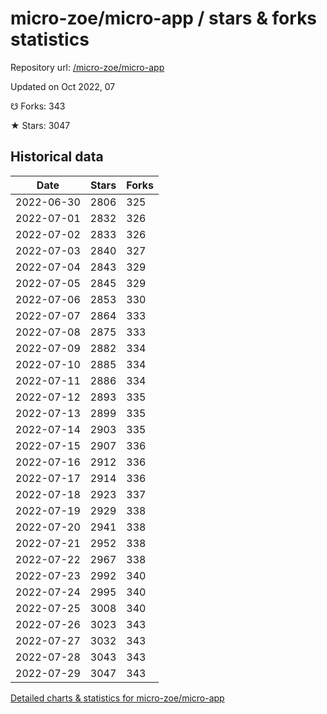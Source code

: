 # micro-zoe/micro-app / stars & forks statistics

Repository url: [/micro-zoe/micro-app](https://github.com/micro-zoe/micro-app)

Updated on Oct 2022, 07

☋ Forks: 343

★ Stars: 3047

## Historical data
| Date | Stars | Forks |
|------|-------|-------|
| 2022-06-30 | 2806 | 325 | 
| 2022-07-01 | 2832 | 326 | 
| 2022-07-02 | 2833 | 326 | 
| 2022-07-03 | 2840 | 327 | 
| 2022-07-04 | 2843 | 329 | 
| 2022-07-05 | 2845 | 329 | 
| 2022-07-06 | 2853 | 330 | 
| 2022-07-07 | 2864 | 333 | 
| 2022-07-08 | 2875 | 333 | 
| 2022-07-09 | 2882 | 334 | 
| 2022-07-10 | 2885 | 334 | 
| 2022-07-11 | 2886 | 334 | 
| 2022-07-12 | 2893 | 335 | 
| 2022-07-13 | 2899 | 335 | 
| 2022-07-14 | 2903 | 335 | 
| 2022-07-15 | 2907 | 336 | 
| 2022-07-16 | 2912 | 336 | 
| 2022-07-17 | 2914 | 336 | 
| 2022-07-18 | 2923 | 337 | 
| 2022-07-19 | 2929 | 338 | 
| 2022-07-20 | 2941 | 338 | 
| 2022-07-21 | 2952 | 338 | 
| 2022-07-22 | 2967 | 338 | 
| 2022-07-23 | 2992 | 340 | 
| 2022-07-24 | 2995 | 340 | 
| 2022-07-25 | 3008 | 340 | 
| 2022-07-26 | 3023 | 343 | 
| 2022-07-27 | 3032 | 343 | 
| 2022-07-28 | 3043 | 343 | 
| 2022-07-29 | 3047 | 343 | 


[Detailed charts & statistics for micro-zoe/micro-app](https://reviewgithub.com/rep/micro-zoe/micro-app)
